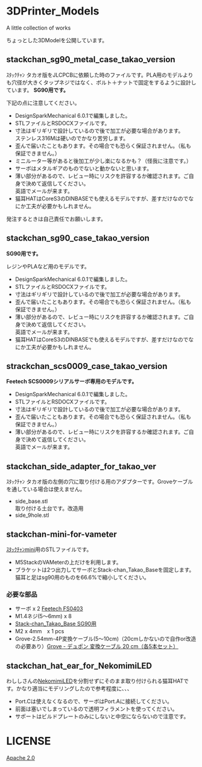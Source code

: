 # 3DPrinter_Models
 A little collection of works

ちょっとした3DModelを公開しています。


## stackchan_sg90_metal_case_takao_version

ｽﾀｯｸﾁｬﾝ タカオ版をJLCPCBに依頼した時のファイルです。PLA用のモデルよりも穴径が大きくタップネジではなく、ボルト＋ナットで固定をするように設計しています。
**SG90用です。**

下記の点に注意してください。

- DesignSparkMechanical 6.0.1で編集しました。
- STLファイルとRSDOCXファイルです。
- 寸法はギリギリで設計しているので後で加工が必要な場合があります。<br>ステンレス316Mは硬いのでかなり苦労します。
- 歪んで届いたこともあります。その場合でも恐らく保証されません。（私も保証できません。）
- ミニルーター等があると後加工が少し楽になるかも？（怪我に注意です。）
- サーボはメタルギアのものでないと動かないと思います。
- 薄い部分があるので、レビュー時にリスクを許容するか確認されます。ご自身で決めて返信してください。<br>英語でメールが来ます。
- 猫耳HATはCoreS3のDINBASEでも使えるモデルですが、差すだけなのでなにか工夫が必要かもしれません。

発注するときは自己責任でお願いします。


## stackchan_sg90_case_takao_version

**SG90用です。**

レジンやPLAなど用のモデルです。

- DesignSparkMechanical 6.0.1で編集しました。
- STLファイルとRSDOCXファイルです。
- 寸法はギリギリで設計しているので後で加工が必要な場合があります。
- 歪んで届いたこともあります。その場合でも恐らく保証されません。（私も保証できません。）
- 薄い部分があるので、レビュー時にリスクを許容するか確認されます。ご自身で決めて返信してください。<br>英語でメールが来ます。
- 猫耳HATはCoreS3のDINBASEでも使えるモデルですが、差すだけなのでなにか工夫が必要かもしれません。

## strackchan_scs0009_case_takao_version

**Feetech SCS0009シリアルサーボ専用のモデルです。**

- DesignSparkMechanical 6.0.1で編集しました。
- STLファイルとRSDOCXファイルです。
- 寸法はギリギリで設計しているので後で加工が必要な場合があります。
- 歪んで届いたこともあります。その場合でも恐らく保証されません。（私も保証できません。）
- 薄い部分があるので、レビュー時にリスクを許容するか確認されます。ご自身で決めて返信してください。<br>英語でメールが来ます。

## stackchan_side_adapter_for_takao_ver

ｽﾀｯｸﾁｬﾝ タカオ版の左側の穴に取り付ける用のアダプターです。Groveケーブルを通している場合は使えません。

- side_base.stl<br>取り付ける土台です。改造用
- side_9hole.stl<br>

## stackchan-mini-for-vameter

[ｽﾀｯｸﾁｬﾝmini](https://x.com/mongonta555/status/1800142036345188758)用のSTLファイルです。
- M5StackのVAMeterの上だけを利用します。
- ブラケットは2つ出力してサーボとStack-chan_Takao_Baseを固定します。
猫耳と足はsg90用のものを66.6%で縮小してください。

### 必要な部品
- サーボ x 2 [Feetech FS0403](https://akizukidenshi.com/catalog/g/g114805/)
- M1.4ネジ(5～6mm) x 8
- [Stack-chan_Takao_Base SG90用](https://www.switch-science.com/products/8905)
- M2 x 4mm　x 1 pcs
- Grove-2.54mm-4P変換ケーブル(5～10cm)（20cmしかないので自作or改造の必要あり）[Grove - デュポン 変換ケーブル 20 cm（各5本セット）](https://www.switch-science.com/products/8305)

## stackchan_hat_ear_for_NekomimiLED

わししさんの[NekomimiLED](https://washishi.booth.pm/items/5686894)を分割せずにそのまま取り付けられる猫耳HATです。かなり適当にモデリングしたので参考程度に、、、
- Port.Cは使えなくなるので、サーボはPort.Aに接続してください。
- 前面は塞いでしまっているので透明フィラメントを使ってください。
- サポートはビルドプレートのみにしないと中空にならないので注意です。

# LICENSE

[Apache 2.0](https://github.com/mongonta0716/3DPrinter_Models/blob/master/LICENSE)
